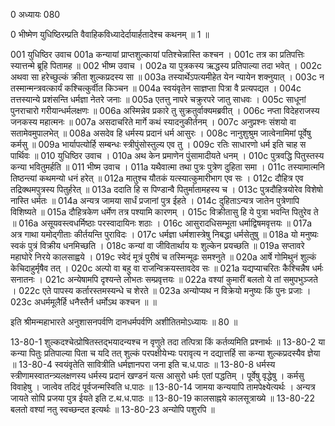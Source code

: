 
0	अध्यायः 080

0	भीष्मेण युधिष्ठिरम्प्रति वैवाहिकविध्यादेर्दायार्हतादेश्च कथनम् ॥ 1 ॥
	
001	युधिष्ठिर उवाच
001a	कन्यायां प्राप्तशुल्कायां पतिश्चेन्नास्ति कश्चन ।
001c	तत्र का प्रतिपत्तिः स्यात्तन्मे ब्रूहि पितामह ॥
002	भीष्म उवाच ।
002a	या पुत्रकस्य ऋद्धस्य प्रतिपाल्या तदा भवेत् ।
002c	अथवा सा हरेच्छुल्कं क्रीता शुल्कप्रदस्य सा ॥
003a	तस्यार्थेऽपत्यमीहेत येन न्यायेन शक्नुयात् ।
003c	न तस्मान्मन्त्रवत्कार्यं कश्चित्कुर्वीत किञ्चन ॥
004a	स्वयंवृतेन साज्ञप्ता पित्रा वै प्रत्यपद्यत ।
004c	तत्तस्यान्ये प्रशंसन्ति धर्मज्ञा नेतरे जनाः ॥
005a	एतत्तु नापरे चक्रुरपरे जातु साधवः ।
005c	साधूनां पुनराचारो गरीयान्धर्मलक्षणः ॥
006a	अस्मिन्नेव प्रकारे तु सुक्रतुर्वाक्यमब्रवीत् ।
006c	नप्ता विदेहराजस्य जनकस्य महात्मनः ॥
007a	असदाचरिते मार्गे कथं स्यादनुकीर्तनम् ।
007c	अनुप्रश्नः संशयो वा सतामेवमुपालभेत् ॥
008a	असदेव हि धर्मस्य प्रदानं धर्म आसुरः ।
008c	नानुशुश्रुम जात्वेनामिमां पूर्वेषु कर्मसु ॥
009a	भार्यापत्योर्हि सम्बन्धः स्त्रीपुंसोस्तुल्य एव तु ।
009c	रतिः साधारणो धर्म इति चाह स पार्थिवः ॥
010	युधिष्ठिर उवाच ।
010a	अथ केन प्रमाणेन पुंसामादीयते धनम् ।
010c	पुत्रवद्धि पितुस्तस्य कन्या भवितुमर्हति ॥
011	भीष्म उवाच ।
011a	यथैवात्मा तथा पुत्रः पुत्रेण दुहिता समा ।
011c	तस्यामात्मनि तिष्ठन्त्यां कथमन्यो धनं हरेत् ॥
012a	मातुश्च यौतकं यत्स्यात्कुमारीभाग एव सः ।
012c	दौहित्र एव तद्रिक्थमपुत्रस्य पितुर्हरेत् ॥
013a	ददाति हि स पिण्डान्वै पितुर्मातामहस्य च ।
013c	पुत्रदौहित्रयोरेव विशेषो नास्ति धर्मतः ॥
014a	अन्यत्र जामया सार्धं प्रजानां पुत्र ईहते ।
014c	दुहिताऽन्यत्र जातेन पुत्रेणापि विशिष्यते ॥
015a	दौहित्रकेण धर्मेण तत्र पश्यामि कारणम् ।
015c	विक्रीतासु हि ये पुत्रा भवन्ति पितुरेव ते ॥
016a	असूयवस्त्वधर्मिष्ठाः परस्वादायिनः शठाः ।
016c	आसुरादधिसम्भूता धर्माद्विषमवृत्तयः ॥
017a	अत्र गाथा यमोद्गीताः कीर्तयन्ति पुराविदः ।
017c	धर्मज्ञा धर्मशास्त्रेषु निबद्धा धर्मसेतुषु ॥
018a	यो मनुष्यः स्वकं पुत्रं विक्रीय धनमिच्छति ।
018c	कन्यां वा जीवितार्थाय यः शुल्केन प्रयच्छति ॥
019a	सप्तावरे महाघोरे निरये कालसाह्वये ।
019c	स्वेदं मूत्रं पुरीषं च तस्मिन्मूढः समश्नुते ॥
020a	आर्षे गोमिथुनं शुल्कं केचिदाहुर्मृषैव तत् ।
020c	अल्पो वा बहु वा राजन्विक्रयस्तावदेव सः ॥
021a	यद्यप्याचरितः कैश्चिन्नैष धर्मः सनातनः ।
021c	अन्येषामपि दृश्यन्ते लोभतः सम्प्रवृत्तयः ॥
022a	वश्यां कुमारीं बलतो ये तां समुपभुञ्जते ।
022c	एते पापस्य कर्तारस्तमस्यन्धे च शेरते ॥
023a	अन्योप्यथ न विक्रेयो मनुष्यः किं पुनः प्रजाः ।
023c	अधर्ममूलैर्हि धनैस्तैर्न धर्मोऽथ कश्चन ॥ ॥

इति श्रीमन्महाभारते अनुशासनपर्वणि दानधर्मपर्वणि अशीतितमोऽध्यायः ॥ 80 ॥

13-80-1 शुल्कदश्चेत्प्रोषितस्तद्भयादन्यश्च न वृणुते तदा तत्पित्रा किं कर्तव्यमिति प्रश्नार्थः ॥ 13-80-2 या कन्या पितुः प्रतिपाल्या पिता च यदि तत् शुल्कं परपक्षीयेभ्यः परावृत्य न दद्यात्तर्हि सा कन्या शुल्कप्रदस्यैव ज्ञेया ॥ 13-80-4 स्वयंवृतेति सावित्रीति धर्मज्ञानपरा जना इति च.ध.पाठः ॥ 13-80-8 धर्मस्य स्त्रीणामस्वातन्त्र्यलक्षणस्य धर्मस्य प्रदानं खण्डनं यत्स आसुरो धर्मः एतां पद्धतिम् । पूर्वेषु वृद्धेषु । कर्मसु विवाहेषु । जात्वेव तदिदं पूर्वजन्मस्विति ध.पाठः ॥ 13-80-14 जामया कन्ययापि तामपेक्ष्येत्यर्थः । अन्यत्र जायते सोपि प्रजया पुत्र ईयते इति ट.थ.ध.पाठः ॥ 13-80-19 कालसाह्नये कालसूत्राख्ये ॥ 13-80-22 बलतो वश्यां नतु स्वच्छन्दत इत्यर्थः ॥ 13-80-23 अन्योपि पशुरपि ॥
